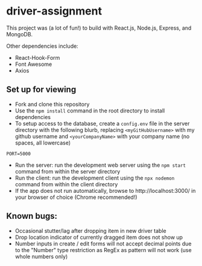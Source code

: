 # driver-assignment
 This project was (a lot of fun!) to build with React.js, Node.js, Express, and MongoDB.
 
 Other dependencies include:
 - React-Hook-Form
 - Font Awesome
 - Axios

## Set up for viewing
- Fork and clone this repository
- Use the `npm install` command in the root directory to install dependencies
- To setup access to the database, create a `config.env` file in the server directory with the following blurb, replacing `<myGitHubUsername>` with my github username and `<yourCompanyName>` with your company name (no spaces, all lowercase)
```ATLAS_URI=mongodb+srv://<myGithubUsername>:<yourCompanyName>@cluster0.h4cne.mongodb.net/driverDataNew?retryWrites=true&w=majority
PORT=5000
```
- Run the server: run the development web server using the `npm start` command from within the server directory
- Run the client: run the development client using the `npx nodemon` command from within the client directory
- If the app does not run automatically, browse to http://localhost:3000/ in your browser of choice (Chrome recommended!)

## Known bugs:
- Occasional stutter/lag after dropping item in new driver table
- Drop location indicator of currently dragged item does not show up
- Number inputs in create / edit forms will not accept decimal points due to the "Number" type restriction as RegEx as pattern will not work (use whole numbers only) 
